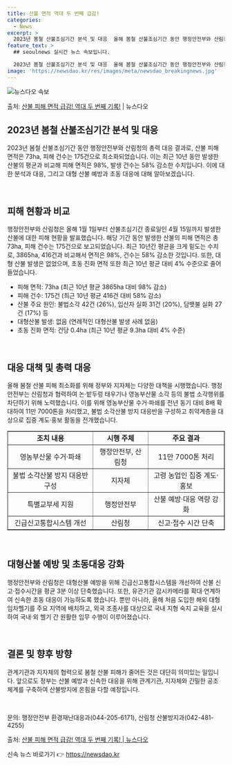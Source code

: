 ```yaml
---
title: 산불 면적 역대 두 번째 급감!
categories:
  - News
excerpt: >
  2023년 봄철 산불조심기간 분석 및 대응  올해 봄철 산불조심기간 동안 행정안전부와 산림청의 총력 대응 결…
feature_text: >
  ## seoulnews 실시간 뉴스 속보입니다.

  2023년 봄철 산불조심기간 분석 및 대응  올해 봄철 산불조심기간 동안 행정안전부와 산림청의 총력 대응 결…
image: 'https://newsdao.kr/res/images/meta/newsdao_breakingnews.jpg'
---
```


![뉴스다오 속보](https://newsdao.kr/res/images/meta/newsdao_breakingnews.jpg)

<p>출처: <a href="https://newsdao.kr/4095" rel="dofollow">산불 피해 면적 급감! 역대 두 번째 기록!</a> | 뉴스다오</p>

<h2 data-ke-size="size26">2023년 봄철 산불조심기간 분석 및 대응</h2>
2023년 봄철 산불조심기간 동안 행정안전부와 산림청의 총력 대응 결과로, 산불 피해 면적은 73ha, 피해 건수는 175건으로 최소화되었습니다. 이는 최근 10년 동안 발생한 산불의 평균과 비교해 피해 면적은 98%, 발생 건수는 58% 감소한 수치입니다. 이에 대한 분석과 대응, 그리고 대형 산불 예방과 초동 대응에 대해 알아보겠습니다.

<p data-ke-size="size16">&nbsp;</p>

<h2 data-ke-size="size24">피해 현황과 비교</h2>
행정안전부와 산림청은 올해 1월 1일부터 산불조심기간 종료일인 4월 15일까지 발생한 산불에 대한 피해 현황을 발표했습니다. 해당 기간 동안 발생한 산불의 피해 면적은 총 73ha, 피해 건수는 175건으로 보고되었습니다. 최근 10년간 평균을 크게 밑도는 수치로, 3865ha, 416건과 비교해서 면적은 98%, 건수는 58% 감소한 것입니다. 또한, 대형 산불 발생은 없었으며, 초동 진화 면적 또한 최근 10년 평균 대비 4% 수준으로 줄어들었습니다.

<ul>
    <li>피해 면적: 73ha (최근 10년 평균 3865ha 대비 98% 감소)</li>
    <li>피해 건수: 175건 (최근 10년 평균 416건 대비 58% 감소)</li>
    <li>산불 주요 원인: 불법소각 42건 (26%), 입산자 실화 31건 (20%), 담뱃불 실화 27건 (17%) 등</li>
    <li>대형산불 발생: 없음 (연례적인 대형산불 발생 사례 없음)</li>
    <li>초동 진화 면적: 건당 0.4ha (최근 10년 평균 9.3ha 대비 4% 수준)</li>
</ul>

<p data-ke-size="size16">&nbsp;</p>

<h2 data-ke-size="size24">대응 대책 및 총력 대응</h2>
올해 봄철 산불 피해 최소화를 위해 정부와 지자체는 다양한 대책을 시행했습니다. 행정안전부는 산림청과 협력하여 논·밭두렁 태우기나 영농부산물 소각 등의 불법 소각행위를 차단하기 위해 노력했습니다. 이를 위해 영농부산물 수거·파쇄를 전년 동기 대비 8배 확대하여 11만 7000톤을 처리했고, 불법 소각산불 방지 대응반을 구성하고 취약계층을 대상으로 집중 계도·홍보 활동을 전개했습니다.

<table style="width: 100%;" border="1">
<tbody>
<tr>
<td style="text-align: center; height: 17px;"><b>조치 내용</b></td>
<td style="text-align: center; height: 17px;"><b>시행 주체</b></td>
<td style="text-align: center; height: 17px;"><b>주요 결과</b></td>
</tr>
<tr>
<td style="text-align: center; height: 17px;">영농부산물 수거·파쇄</td>
<td style="text-align: center; height: 17px;">행정안전부, 산림청</td>
<td style="text-align: center; height: 17px;">11만 7000톤 처리</td>
</tr>
<tr>
<td style="text-align: center; height: 17px;">불법 소각산불 방지 대응반 구성</td>
<td style="text-align: center; height: 17px;">지자체</td>
<td style="text-align: center; height: 17px;">고령 농업인 집중 계도·홍보</td>
</tr>
<tr>
<td style="text-align: center; height: 17px;">특별교부세 지원</td>
<td style="text-align: center; height: 17px;">행정안전부</td>
<td style="text-align: center; height: 17px;">산불 예방·대응 역량 강화</td>
</tr>
<tr>
<td style="text-align: center; height: 17px;">긴급신고통합시스템 개선</td>
<td style="text-align: center; height: 17px;">산림청</td>
<td style="text-align: center; height: 17px;">신고·접수 시간 단축</td>
</tr>
</tbody>
</table>

<p data-ke-size="size16">&nbsp;</p>

<h2 data-ke-size="size24">대형산불 예방 및 초동대응 강화</h2>
행정안전부와 산림청은 대형산불 예방을 위해 긴급신고통합시스템을 개선하여 산불 신고·접수시간을 평균 3분 이상 단축했습니다. 또한, 유관기관 감시카메라를 확대·연계하여 신속한 초동 대응이 가능하도록 했습니다. 뿐만 아니라, 올해 처음 도입한 해외 대형 임차헬기를 주요 지역에 배치하고, 외국 조종사를 대상으로 국내 지형 숙지 교육을 실시하여 국내·외 헬기 간 원활한 임무 수행이 이루어졌습니다.

<p data-ke-size="size16">&nbsp;</p>

<h2 data-ke-size="size24">결론 및 향후 방향</h2>
관계기관과 지자체의 협력으로 봄철 산불 피해가 줄어든 것은 대단히 의미있는 일입니다. 앞으로도 정부는 산불 예방과 신속한 대응을 위해 관계기관, 지자체와 긴밀한 공조 체계를 구축하여 산불방지에 온힘을 다할 예정입니다.

<p data-ke-size="size16">&nbsp;</p>

문의: 행정안전부 환경재난대응과(044-205-6171), 산림청 산불방지과(042-481-4255)

출처: [산불 피해 면적 급감! 역대 두 번째 기록! | 뉴스다오](https://newsdao.kr/4095) 

신속 뉴스 바로가기 👉 <a href="https://newsdao.kr" rel="dofollow">https://newsdao.kr</a>


